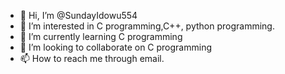 - 👋 Hi, I’m @SundayIdowu554
- 👀 I’m interested in C programming,C++, python programming.
- 🌱 I’m currently learning C programming
- 💞️ I’m looking to collaborate on C programming
- 📫 How to reach me through email.

<!---
SundayIdowu554/SundayIdowu554 is a ✨ special ✨ repository because its `README.md` (this file) appears on your GitHub profile.
You can click the Preview link to take a look at your changes.
--->

